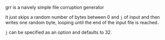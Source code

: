 grr is a naively simple file corruption generator

It just skips a random number of bytes between 0 and ```j``` of input and then writes one random byte, looping until the end of the input file is reached.

```j``` can be specified as an option and defaults to 32.

